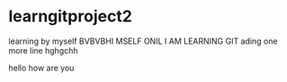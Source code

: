 # learngitproject2
learning by myself
BVBVBHI MSELF ONIL I AM LEARNING GIT
ading one more line
hghgchh

hello how are you
